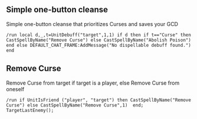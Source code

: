 ## Simple one-button cleanse
Simple one-button cleanse that prioritizes Curses and saves your GCD
```
/run local d,_,t=UnitDebuff("target",1,1) if d then if t=="Curse" then CastSpellByName("Remove Curse") else CastSpellByName("Abolish Poison") end else DEFAULT_CHAT_FRAME:AddMessage("No dispellable debuff found.") end
```


## Remove Curse
Remove Curse from target if target is a player, else Remove Curse from oneself
```
/run if UnitIsFriend ("player", "target") then CastSpellByName("Remove Curse") else CastSpellByName("Remove Curse",1)  end; TargetLastEnemy();
```
